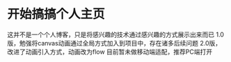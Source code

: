 # 开始搞搞个人主页
这并不是一个个人博客，只是将感兴趣的技术通过感兴趣的方式展示出来而已
1.0版，勉强将canvas动画通过全局方式加入到项目中，存在诸多后续问题
2.0版，改进了动画引入方式，动画改为flow
目前暂未做移动端适配，推荐PC端打开

